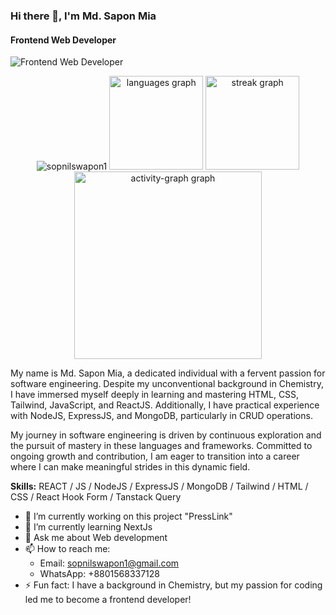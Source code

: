 ### Hi there 👋, I'm Md. Sapon Mia
#### Frontend Web Developer

![Frontend Web Developer](https://media.licdn.com/dms/image/D5616AQHSuFq_FHcRSw/profile-displaybackgroundimage-shrink_350_1400/0/1714632939734?e=1725494400&v=beta&t=Mq_kHmYzAajEdeedAwgKPF5LP_UL_aLRQhZYTdmKHKE)

<div align="center">
  <img src="https://komarev.com/ghpvc/?username=SopnilSwapon&label=Profile%20views&color=0e75b6&style=flat" alt="sopnilswapon1" /> 
  <img src="https://github-readme-stats.vercel.app/api/top-langs?username=sopnilswapon1&locale=en&hide_title=false&layout=compact&card_width=320&langs_count=5&theme=dracula&hide_border=false&order=2" height="150" alt="languages graph" />
  <img src="https://streak-stats.demolab.com?user=sopnilswapon1&locale=en&mode=daily&theme=dracula&hide_border=false&border_radius=5&order=3" height="150" alt="streak graph" />
  <img src="https://github-readme-activity-graph.vercel.app/graph?username=SopnilSwapon&radius=16&theme=react&area=true&order=5" height="300" alt="activity-graph graph" />
</div>

My name is Md. Sapon Mia, a dedicated individual with a fervent passion for software engineering. Despite my unconventional background in Chemistry, I have immersed myself deeply in learning and mastering HTML, CSS, Tailwind, JavaScript, and ReactJS. Additionally, I have practical experience with NodeJS, ExpressJS, and MongoDB, particularly in CRUD operations.

My journey in software engineering is driven by continuous exploration and the pursuit of mastery in these languages and frameworks. Committed to ongoing growth and contribution, I am eager to transition into a career where I can make meaningful strides in this dynamic field.

**Skills:** REACT / JS / NodeJS / ExpressJS / MongoDB / Tailwind / HTML / CSS / React Hook Form / Tanstack Query

- 🔭 I’m currently working on this project "PressLink" 
- 🌱 I’m currently learning NextJs 
- 💬 Ask me about Web development 
- 📫 How to reach me: 
  - Email: sopnilswapon1@gmail.com
  - WhatsApp: +8801568337128 
- ⚡ Fun fact: I have a background in Chemistry, but my passion for coding led me to become a frontend developer!
